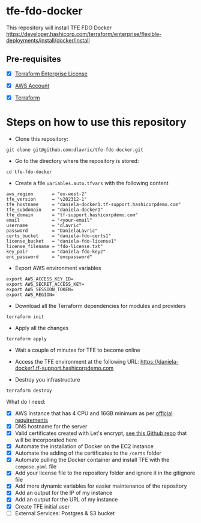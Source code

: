 # tfe-fdo-docker
This repository will install TFE FDO Docker https://developer.hashicorp.com/terraform/enterprise/flexible-deployments/install/docker/install


## Pre-requisites

- [X] [Terraform Enterprise License](https://www.hashicorp.com/products/terraform/pricing)
- [X] [AWS Account](https://aws.amazon.com/free/?gclid=Cj0KCQiAy9msBhD0ARIsANbk0A9djPCZfMAnJJ22goFzJssB-b1RfMDf9XvUYa0NuQ8old01xs4u8wIaAts9EALw_wcB&trk=65c60aef-03ac-4364-958d-38c6ccb6a7f7&sc_channel=ps&ef_id=Cj0KCQiAy9msBhD0ARIsANbk0A9djPCZfMAnJJ22goFzJssB-b1RfMDf9XvUYa0NuQ8old01xs4u8wIaAts9EALw_wcB:G:s&s_kwcid=AL!4422!3!458573551357!e!!g!!aws%20account!10908848282!107577274535&all-free-tier.sort-by=item.additionalFields.SortRank&all-free-tier.sort-order=asc&awsf.Free%20Tier%20Types=*all&awsf.Free%20Tier%20Categories=*all)
- [X] [Terraform](https://www.terraform.io/downloads)


# Steps on how to use this repository

- Clone this repository:
```shell
git clone git@github.com:dlavric/tfe-fdo-docker.git
```

- Go to the directory where the repository is stored:
```shell
cd tfe-fdo-docker
```

- Create a file `variables.auto.tfvars` with the following content
```hcl
aws_region       = "eu-west-2"
tfe_version      = "v202312-1"
tfe_hostname     = "daniela-docker1.tf-support.hashicorpdemo.com"
tfe_subdomain    = "daniela-docker1"
tfe_domain       = "tf-support.hashicorpdemo.com"
email            = "<your-email"
username         = "dlavric"
password         = "DanielaLavric"
certs_bucket     = "daniela-fdo-certs1"
license_bucket   = "daniela-fdo-license1"
license_filename = "fdo-license.txt"
key_pair         = "daniela-fdo-key2"
enc_password     = "encpassword" 
```

- Export AWS environment variables
```shell
export AWS_ACCESS_KEY_ID=
export AWS_SECRET_ACCESS_KEY=
export AWS_SESSION_TOKEN=
export AWS_REGION= 
```

- Download all the Terraform dependencies for modules and providers
```
terraform init
```

- Apply all the changes
```
terraform apply
```

- Wait a couple of minutes for TFE to become online

- Access the TFE environment at the following URL: https://daniela-docker1.tf-support.hashicorpdemo.com

- Destroy you infrastructure
```
terraform destroy
```




What do I need:

- [X] AWS Instance that has 4 CPU and 16GB minimum as per [official requirements](https://developer.hashicorp.com/terraform/enterprise/replicated/architecture/reference-architecture/aws#terraform-enterprise-server-ec2-via-auto-scaling-group)
- [X] DNS hostname for the server
- [X] Valid certificates created with Let's encrypt, [see this Github repo](https://github.com/dlavric/create-certificates) that will be incorporated here
- [X] Automate the installation of Docker on the EC2 instance
- [X] Automate the adding of the certificates to the `/certs` folder
- [X] Automate pulling the Docker container and install TFE with the `compose.yaml` file
- [X] Add your license file to the repository folder and ignore it in the gitignore file
- [X] Add more dynamic variables for easier maintenance of the repository
- [X] Add an output for the IP of my instance 
- [X] Add an output for the URL of my instance
- [X] Create TFE initial user
- [ ] External Services: Postgres & S3 bucket 